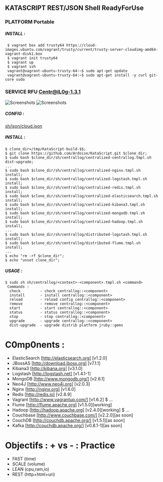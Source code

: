 ## KATASCRIPT REST/JSON Shell ReadyForUse

### PLATFORM Portable
##### INSTALL :
     $ vagrant box add trusty64 https://cloud-images.ubuntu.com/vagrant/trusty/current/trusty-server-cloudimg-amd64-vagrant-disk1.box
     $ vagrant init trusty64
     $ vagrant up
     $ vagrant ssh
     vagrant@vagrant-ubuntu-trusty-64:~$ sudo apt-get update
     vagrant@vagrant-ubuntu-trusty-64:~$ sudo apt-get install -y curl git-core sudo

### SERVICE RFU Centr@lL0g-1.3.1
  ![Screenshots](https://cacoo.com/diagrams/b8v677hxhjQriPld-BE94C.png?t=1398001932606)
  ![Screenshots](https://cacoo.com/diagrams/mTm79GTjCk8HGxsz-BE94C.png?t=1368912915182)

##### CONFIG :
[sh/json/cloud.json](https://github.com/Ardoise/KataScript/blob/master/sh/json/cloud.json)
    
##### INSTALL :
    $ clone_dir=/tmp/KataScript-build-$$;
    $ git clone https://github.com/Ardoise/KataScript.git $clone_dir;
    $ sudo bash $clone_dir/sh/centrallog/centralized-centrallog.tmpl.sh dist-upgrade;
    ...
    $ sudo bash $clone_dir/sh/centrallog/centralized-nginx.tmpl.sh install;
    $ sudo bash $clone_dir/sh/centrallog/centralized-logstash.tmpl.sh install;
    $ sudo bash $clone_dir/sh/centrallog/centralized-redis.tmpl.sh install;
    $ sudo bash $clone_dir/sh/centrallog/centralized-elasticsearch.tmpl.sh install;
    $ sudo bash $clone_dir/sh/centrallog/centralized-kibana3.tmpl.sh install;
    $ sudo bash $clone_dir/sh/centrallog/centralized-mongodb.tmpl.sh install;
    $ sudo bash $clone_dir/sh/centrallog/centralized-hadoop.tmpl.sh install;
    ...
    $ sudo bash $clone_dir/sh/centrallog/distributed-logstash.tmpl.sh install;
    $ sudo bash $clone_dir/sh/centrallog/distributed-flume.tmpl.sh install;
    ...
    $ echo "rm -rf $clone_dir";
    $ echo "unset clone_dir";
    
##### USAGE :
    $ sudo sh sh/centrallog/<context>-<component>.tmpl.sh <command>
     Commands :
      check         - check centrallog::<component>
      install       - install centrallog::<component>
      reload        - reload config centrallog::<component>
      remove        - remove centrallog::<component>
      start         - start centrallog::<component>
      status        - status centrallog::<component>
      stop          - stop centrallog::<component>
      upgrade       - upgrade centrallog::<component>
      dist-upgrade  - upgrade distrib platform jruby::gems

C0mp0nents :
==========================
  - ElasticSearch [http://elasticsearch.org] [v1.2.0]
  - JBossAS [http://download.jboss.org] [v7.1.1]
  - Kibana3 [http://kibana.org] [v3.1.0]
  - Logstash [http://logstash.net] [v1.4.1-1]
  - MongoDB [http://www.mongodb.org/] [v2.6.1]
  - Neo4J [http://www.neo4j.org] [v2.0.3]
  - Nginx [http://nginx.org] [v1.6.0]
  - Redis [http://redis.io] [v2.8.9]
  - Vagrant [http://www.vagrantup.com/] [v1.6.2]
  $ ...
  - Flume [http://flume.apache.org] [v1.5.0][working]
  - Hadoop [http://hadoop.apache.org] [v2.4.0][working]
  $ ...
  - Couchbase [http://www.couchbase.com/] [v2.2.0][as soon]
  - CouchDB [http://couchdb.apache.org/] [v1.5.1][as soon]
  - Kafka [http://couchdb.apache.org/] [v0.8.1-1][as soon]

Objectifs : + vs - : Practice 
=============================
  - FAST        (time)
  - SCALE       (volume)
  - LEAN        (cpu,ram,io)
  - REST        (http+html+uri)
  
